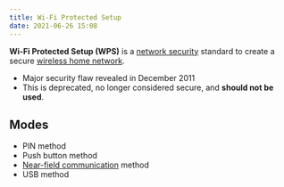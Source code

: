 ```yaml
---
title: Wi-Fi Protected Setup
date: 2021-06-26 15:08
---
```


**Wi-Fi Protected Setup (WPS)** is a [network security](20220315170212-network-security.md)
standard to create a secure [wireless home network](20210626075555-wi-fi.md).

* Major security flaw revealed in December 2011
* This is deprecated, no longer considered secure, and **should not be used**.

## Modes

* PIN method
* Push button method
* [Near-field communication](20210626092406-near-field-communication.md)
	method
* USB method
